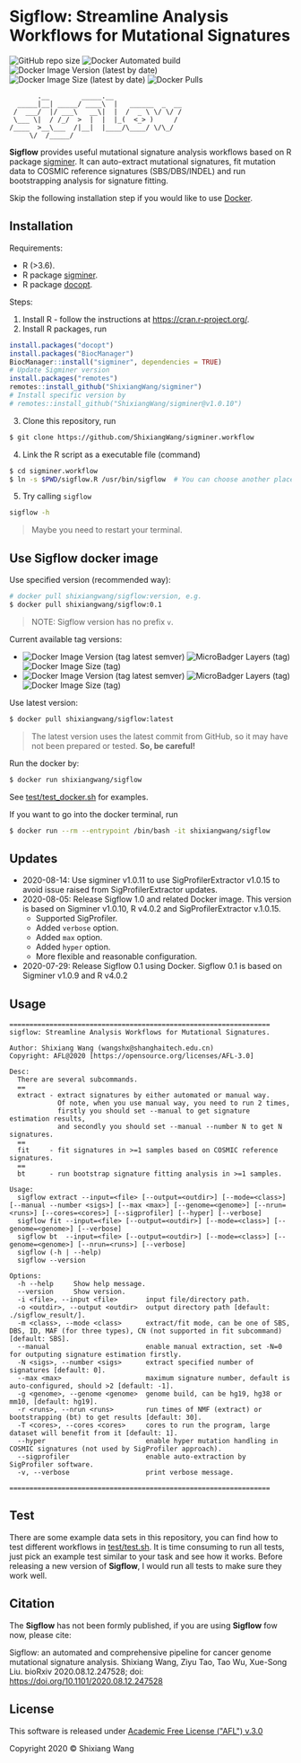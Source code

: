 # Sigflow: Streamline Analysis Workflows for Mutational Signatures

<img alt="GitHub repo size" src="https://img.shields.io/github/repo-size/shixiangwang/sigminer.workflow"> <img alt="Docker Automated build" src="https://img.shields.io/docker/automated/shixiangwang/sigflow"> <img alt="Docker Image Version (latest by date)" src="https://img.shields.io/docker/v/shixiangwang/sigflow?color=blue"> <img alt="Docker Image Size (latest by date)" src="https://img.shields.io/docker/image-size/shixiangwang/sigflow"> <img alt="Docker Pulls" src="https://img.shields.io/docker/pulls/shixiangwang/sigflow">

```
       .__        _____.__                 
  _____|__| _____/ ____\  |   ______  _  __
 /  ___/  |/ ___\   __\|  |  /  _ \ \/ \/ /
 \___ \|  / /_/  >  |  |  |_(  <_> )     / 
/____  >__\___  /|__|  |____/\____/ \/\_/  
     \/  /_____/  
```

**Sigflow** provides useful mutational signature analysis workflows based on R package [sigminer](https://github.com/ShixiangWang/sigminer). It can auto-extract mutational signatures,
fit mutation data to COSMIC reference signatures (SBS/DBS/INDEL) and run bootstrapping analysis for
signature fitting.

Skip the following installation step if you would like to use [Docker](https://hub.docker.com/r/shixiangwang/sigflow).

## Installation

Requirements:

- R (>3.6).
- R package [sigminer](https://github.com/ShixiangWang/sigminer).
- R package [docopt](https://cran.r-project.org/package=docopt).

Steps:

1. Install R - follow the instructions at <https://cran.r-project.org/>.
2. Install R packages, run

```r
install.packages("docopt")
install.packages("BiocManager")
BiocManager::install("sigminer", dependencies = TRUE)
# Update Sigminer version
install.packages("remotes")
remotes::install_github("ShixiangWang/sigminer")
# Install specific version by
# remotes::install_github("ShixiangWang/sigminer@v1.0.10")
```

3. Clone this repository, run

```bash
$ git clone https://github.com/ShixiangWang/sigminer.workflow
```

4. Link the R script as a executable file (command)

```bash
$ cd sigminer.workflow
$ ln -s $PWD/sigflow.R /usr/bin/sigflow  # You can choose another place instead of /usr/bin/sigflow
```

5. Try calling `sigflow`

```bash
sigflow -h
```

> Maybe you need to restart your terminal.

## Use Sigflow docker image

Use specified version (recommended way):

```bash
# docker pull shixiangwang/sigflow:version, e.g.
$ docker pull shixiangwang/sigflow:0.1
```

> NOTE: Sigflow version has no prefix `v`.

Current available tag versions:

- <img alt="Docker Image Version (tag latest semver)" src="https://img.shields.io/docker/v/shixiangwang/sigflow/0.1?color=blue"> <img alt="MicroBadger Layers (tag)" src="https://img.shields.io/microbadger/layers/shixiangwang/sigflow/0.1"> <img alt="Docker Image Size (tag)" src="https://img.shields.io/docker/image-size/shixiangwang/sigflow/0.1">
- <img alt="Docker Image Version (tag latest semver)" src="https://img.shields.io/docker/v/shixiangwang/sigflow/1.0?color=blue"> <img alt="MicroBadger Layers (tag)" src="https://img.shields.io/microbadger/layers/shixiangwang/sigflow/1.0"> <img alt="Docker Image Size (tag)" src="https://img.shields.io/docker/image-size/shixiangwang/sigflow/1.0">

Use latest version:

```bash
$ docker pull shixiangwang/sigflow:latest
```

> The latest version uses the latest commit from GitHub, so it may have not been
> prepared or tested. **So, be careful!**

Run the docker by:

```bash
$ docker run shixiangwang/sigflow
```

See [test/test_docker.sh](test/test_docker.sh) for examples.

If you want to go into the docker terminal, run

```bash
$ docker run --rm --entrypoint /bin/bash -it shixiangwang/sigflow
```

## Updates

- 2020-08-14: Use sigminer v1.0.11 to use SigProfilerExtractor v1.0.15 to avoid issue raised from SigProfilerExtractor updates.
- 2020-08-05: Release Sigflow 1.0 and related Docker image. This version is based on Sigminer v1.0.10, R v4.0.2 and SigProfilerExtractor v.1.0.15.
  - Supported SigProfiler.
  - Added `verbose` option.
  - Added `max` option.
  - Added `hyper` option.
  - More flexible and reasonable configuration.
- 2020-07-29: Release Sigflow 0.1 using Docker. Sigflow 0.1 is based on Sigminer v1.0.9 and R v4.0.2

## Usage

```
=================================================================
sigflow: Streamline Analysis Workflows for Mutational Signatures.

Author: Shixiang Wang (wangshx@shanghaitech.edu.cn)
Copyright: AFL@2020 [https://opensource.org/licenses/AFL-3.0]

Desc:
  There are several subcommands.
  ==
  extract - extract signatures by either automated or manual way.
            Of note, when you use manual way, you need to run 2 times, 
            firstly you should set --manual to get signature estimation results,
            and secondly you should set --manual --number N to get N signatures.
  ==
  fit     - fit signatures in >=1 samples based on COSMIC reference signatures.
  ==
  bt      - run bootstrap signature fitting analysis in >=1 samples.

Usage:
  sigflow extract --input=<file> [--output=<outdir>] [--mode=<class>] [--manual --number <sigs>] [--max <max>] [--genome=<genome>] [--nrun=<runs>] [--cores=<cores>] [--sigprofiler] [--hyper] [--verbose]
  sigflow fit --input=<file> [--output=<outdir>] [--mode=<class>] [--genome=<genome>] [--verbose]
  sigflow bt  --input=<file> [--output=<outdir>] [--mode=<class>] [--genome=<genome>] [--nrun=<runs>] [--verbose]
  sigflow (-h | --help)
  sigflow --version

Options:
  -h --help     Show help message.
  --version     Show version.
  -i <file>, --input <file>       input file/directory path.
  -o <outdir>, --output <outdir>  output directory path [default: ./sigflow_result/].
  -m <class>, --mode <class>      extract/fit mode, can be one of SBS, DBS, ID, MAF (for three types), CN (not supported in fit subcommand) [default: SBS].
  --manual                        enable manual extraction, set -N=0 for outputing signature estimation firstly.
  -N <sigs>, --number <sigs>      extract specified number of signatures [default: 0].
  --max <max>                     maximum signature number, default is auto-configured, should >2 [default: -1].
  -g <genome>, --genome <genome>  genome build, can be hg19, hg38 or mm10, [default: hg19].
  -r <runs>, --nrun <runs>        run times of NMF (extract) or bootstrapping (bt) to get results [default: 30].
  -T <cores>, --cores <cores>     cores to run the program, large dataset will benefit from it [default: 1].
  --hyper                         enable hyper mutation handling in COSMIC signatures (not used by SigProfiler approach).
  --sigprofiler                   enable auto-extraction by SigProfiler software.
  -v, --verbose                   print verbose message.

=================================================================
```

## Test

There are some example data sets in this repository, you can find how to test different workflows in [test/test.sh](test/test.sh).
It is time consuming to run all tests, just pick an example test similar to your task and see how it works. Before releasing a new version of **Sigflow**, I would run all tests to make sure they work well.

## Citation

The **Sigflow** has not been formly published, if you are using **Sigflow** fow now, please cite:

Sigflow: an automated and comprehensive pipeline for cancer genome mutational signature analysis.
Shixiang Wang, Ziyu Tao, Tao Wu, Xue-Song Liu.
bioRxiv 2020.08.12.247528; doi: https://doi.org/10.1101/2020.08.12.247528

## License

This software is released under [Academic Free License ("AFL") v.3.0](https://opensource.org/licenses/AFL-3.0)

Copyright 2020 © Shixiang Wang
